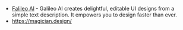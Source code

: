 - [Falileo AI](https://www.usegalileo.ai/) - Galileo AI creates delightful, editable UI designs from a simple text description. It empowers you to design faster than ever.
- https://magician.design/